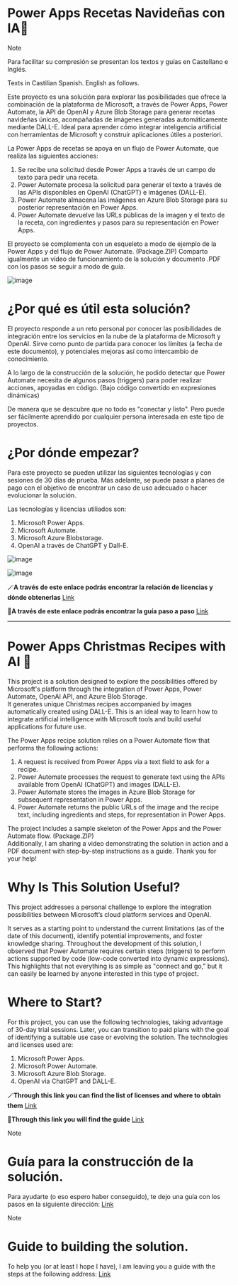 # Power Apps Recetas Navideñas con IA🎄 
> [!NOTE]  
> Para facilitar su compresión se presentan los textos y guías en Castellano e Inglés.
> 
> Texts in Castilian Spanish. English as follows.

Este proyecto es una solución para explorar las posibilidades que ofrece la combinación de la plataforma de Microsoft, a través de Power Apps, Power Automate, la API de OpenAI y Azure Blob Storage para generar recetas navideñas únicas, acompañadas de imágenes generadas automáticamente mediante DALL-E.  Ideal para aprender cómo integrar inteligencia artificial con herramientas de Microsoft y construir aplicaciones útiles a posteriori.

La Power Apps de recetas se apoya en un flujo de Power Automate, que realiza las siguientes acciones:

1. Se recibe una solicitud desde Power Apps a través de un campo de texto para pedir una receta.
2. Power Automate procesa la solicitud para generar el texto a través de las APIs disponibles en OpenAI (ChatGPT) e imágenes (DALL-E).
3. Power Automate almacena las imágenes en Azure Blob Storage para su posterior representación en Power Apps.
4. Power Automate devuelve las URLs públicas de la imagen y el texto de la receta, con ingredientes y pasos para su representación en Power Apps.

El proyecto se complementa con un esqueleto a modo de ejemplo de la Power Apps y del flujo de Power Automate. (Package.ZIP)
Comparto igualmente un vídeo de funcionamiento de la solución y documento .PDF con los pasos se seguir a modo de guía.

![image](https://github.com/user-attachments/assets/e1e6a683-d014-4e47-acfc-e03e44dd83ce)


# ¿Por qué es útil esta solución?
El proyecto responde a un reto personal por conocer las posibilidades de integración entre los servicios en la nube de la plataforma de Microsoft y OpenAI.
Sirve como punto de partida para conocer los límites (a fecha de este documento), y potenciales mejoras así como intercambio de conocimiento.  

A lo largo de la construcción de la solución, he podido detectar que Power Automate necesita de algunos pasos (triggers) para poder realizar acciones, apoyadas en código. (Bajo código convertido en expresiones dinámicas)  

De manera que se descubre que no todo es "conectar y listo". Pero puede ser fácilmente aprendido por cualquier persona interesada en este tipo de proyectos.


# ¿Por dónde empezar?
Para este proyecto se pueden utilizar las siguientes tecnologías y con sesiones de 30 días de prueba. Más adelante, se puede pasar a planes de pago con el objetivo de encontrar un caso de uso adecuado o hacer evolucionar la solución.  

Las tecnologías y licencias utiliados son:
1. Microsoft Power Apps. 
2. Microsoft Automate.
3. Microsoft Azure Blobstorage.
4. OpenAI a través de ChatGPT y Dall-E.


![image](https://github.com/user-attachments/assets/f85d7e87-925a-43b9-8297-e1c66c30cb47)

![image](https://github.com/user-attachments/assets/246a6c14-260b-4fbc-bf31-b3a9dcc8c7f3)


    
🪄**A través de este enlace podrás encontrar la relación de licencias y dónde obtenerlas** 
[Link](https://github.com/chb78/recetas/blob/main/docs/Licenciesandplans.md)


🚀**A través de este enlace podrás encontrar la guía paso a paso** [Link](https://github.com/chb78/recetas/blob/main/docs/)

  
-----------------------------

      

# Power Apps Christmas Recipes with AI 🎄
<a name="Christmas Recipes with AI"></a>
This project is a solution designed to explore the possibilities offered by Microsoft's platform through the integration of Power Apps, Power Automate, OpenAI API, and Azure Blob Storage.   
It generates unique Christmas recipes accompanied by images automatically created using DALL-E. This is an ideal way to learn how to integrate artificial intelligence with Microsoft tools and build useful applications for future use.

The Power Apps recipe solution relies on a Power Automate flow that performs the following actions:

1. A request is received from Power Apps via a text field to ask for a recipe.
2. Power Automate processes the request to generate text using the APIs available from OpenAI (ChatGPT) and images (DALL-E).
3. Power Automate stores the images in Azure Blob Storage for subsequent representation in Power Apps.
4. Power Automate returns the public URLs of the image and the recipe text, including ingredients and steps, for representation in Power Apps.

The project includes a sample skeleton of the Power Apps and the Power Automate flow. (Package.ZIP)  
Additionally, I am sharing a video demonstrating the solution in action and a PDF document with step-by-step instructions as a guide. Thank you for your help!

# Why Is This Solution Useful?
This project addresses a personal challenge to explore the integration possibilities between Microsoft’s cloud platform services and OpenAI. 
  
  It serves as a starting point to understand the current limitations (as of the date of this document), identify potential improvements, and foster knowledge sharing. 
Throughout the development of this solution, I observed that Power Automate requires certain steps (triggers) to perform actions supported by code (low-code converted into dynamic expressions). 
This highlights that not everything is as simple as "connect and go," but it can easily be learned by anyone interested in this type of project.

# Where to Start?
For this project, you can use the following technologies, taking advantage of 30-day trial sessions. Later, you can transition to paid plans with the goal of identifying a suitable use case or evolving the solution.
The technologies and licenses used are:

1. Microsoft Power Apps.
2. Microsoft Power Automate.
3. Microsoft Azure Blob Storage.
4. OpenAI via ChatGPT and DALL-E.

  
🪄**Through this link you can find the list of licenses and where to obtain them** 
[Link](https://github.com/chb78/recetas/blob/main/docs/Licenciesandplans.md)

🚀**Through this link you will find the guide** [Link](https://github.com/chb78/recetas/blob/main/docs/)


> [!NOTE]  
># Guía para la construcción de la solución.
>Para ayudarte (o eso espero haber conseguido), te dejo una guía con los pasos en la siguiente dirección: 
>[Link](https://github.com/chb78/recetas/blob/main/docs/20241229-PowerApp-RecetasNavide%C3%B1as-V.1.0.pdf)


> [!NOTE]  
># Guide to building the solution.
>To help you (or at least I hope I have), I am leaving you a guide with the steps at the following address:
>[Link](https://github.com/chb78/recetas/blob/main/docs/20241229-PowerApp-RecetasNavide%C3%B1as-V.1.0.pdf)
